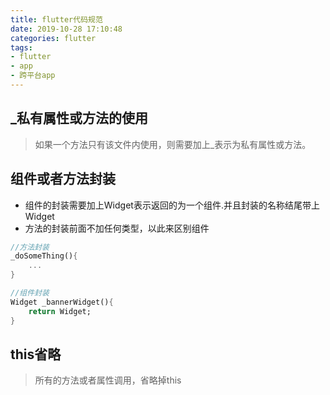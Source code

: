```yaml
---
title: flutter代码规范
date: 2019-10-28 17:10:48
categories: flutter
tags: 
- flutter
- app
- 跨平台app
---
```


## _私有属性或方法的使用
> 如果一个方法只有该文件内使用，则需要加上_表示为私有属性或方法。

## 组件或者方法封装
* 组件的封装需要加上Widget表示返回的为一个组件.并且封装的名称结尾带上Widget
* 方法的封装前面不加任何类型，以此来区别组件
```dart
//方法封装
_doSomeThing(){
    ...
}

//组件封装
Widget _bannerWidget(){
    return Widget;
}
```

## this省略
> 所有的方法或者属性调用，省略掉this